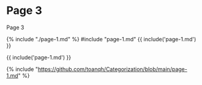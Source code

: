 # Page 3

Page 3

{% include "./page-1.md" %}
#include "page-1.md"
{{ include('page-1.md') }}

{{ include('page-1.md') }}

{% include "https://github.com/toanqh/Categorization/blob/main/page-1.md" %}
